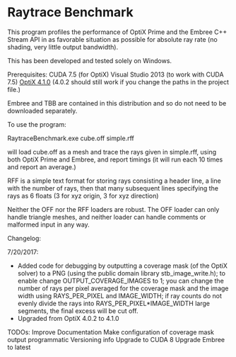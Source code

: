 # Raytrace Benchmark

This program profiles the performance of OptiX Prime and the Embree C++ Stream API in as favorable situation as possible for absolute ray rate (no shading, very little output bandwidth).

This has been developed and tested solely on Windows.

Prerequisites:
CUDA 7.5 (for OptiX)
Visual Studio 2013 (to work with CUDA 7.5)
[OptiX 4.1.0](https://developer.nvidia.com/designworks/optix/download) (4.0.2 should still work if you change the paths in the project file.)

Embree and TBB are contained in this distribution and so do not need to be downloaded separately.

To use the program:

RaytraceBenchmark.exe cube.off simple.rff

will load cube.off as a mesh and trace the rays given in simple.rff, using both OptiX Prime and Embree, and report timings (it will run each 10 times and report an average.)

RFF is a simple text format for storing rays consisting a header line, a line with the number of rays, then that many subsequent lines specifying the rays as 6 floats (3 for xyz origin, 3 for xyz direction)

Neither the OFF nor the RFF loaders are robust. The OFF loader can only handle triangle meshes, and neither loader can handle comments or malformed input in any way.

Changelog:

7/20/2017:
- Added code for debugging by outputting a coverage mask (of the OptiX solver) to a PNG (using the public domain library stb_image_write.h); to enable change OUTPUT_COVERAGE_IMAGES to 1; you can change the number of rays per pixel averaged for the coverage mask and the image width using RAYS_PER_PIXEL and IMAGE_WIDTH; if ray counts do not evenly divide the rays into RAYS_PER_PIXEL*IMAGE_WIDTH large segments, the final excess will be cut off.
- Upgraded from OptiX 4.0.2 to 4.1.0

TODOs:
Improve Documentation
Make configuration of coverage mask output programmatic
Versioning info
Upgrade to CUDA 8
Upgrade Embree to latest